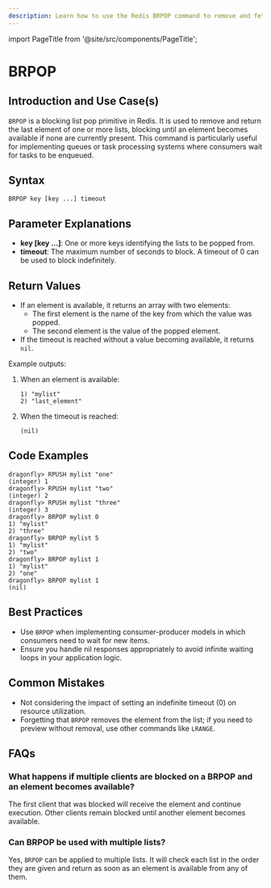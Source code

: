 ```yaml
---
description: Learn how to use the Redis BRPOP command to remove and fetch the last element from list.
---
```


import PageTitle from '@site/src/components/PageTitle';

# BRPOP

<PageTitle title="Redis BRPOP Explained (Better Than Official Docs)" />

## Introduction and Use Case(s)

`BRPOP` is a blocking list pop primitive in Redis. It is used to remove and return the last element of one or more lists, blocking until an element becomes available if none are currently present. This command is particularly useful for implementing queues or task processing systems where consumers wait for tasks to be enqueued.

## Syntax

```plaintext
BRPOP key [key ...] timeout
```

## Parameter Explanations

- **key [key ...]**: One or more keys identifying the lists to be popped from.
- **timeout**: The maximum number of seconds to block. A timeout of 0 can be used to block indefinitely.

## Return Values

- If an element is available, it returns an array with two elements:
  - The first element is the name of the key from which the value was popped.
  - The second element is the value of the popped element.
- If the timeout is reached without a value becoming available, it returns `nil`.

Example outputs:

1. When an element is available:

   ```plaintext
   1) "mylist"
   2) "last_element"
   ```

2. When the timeout is reached:
   ```plaintext
   (nil)
   ```

## Code Examples

```cli
dragonfly> RPUSH mylist "one"
(integer) 1
dragonfly> RPUSH mylist "two"
(integer) 2
dragonfly> RPUSH mylist "three"
(integer) 3
dragonfly> BRPOP mylist 0
1) "mylist"
2) "three"
dragonfly> BRPOP mylist 5
1) "mylist"
2) "two"
dragonfly> BRPOP mylist 1
1) "mylist"
2) "one"
dragonfly> BRPOP mylist 1
(nil)
```

## Best Practices

- Use `BRPOP` when implementing consumer-producer models in which consumers need to wait for new items.
- Ensure you handle nil responses appropriately to avoid infinite waiting loops in your application logic.

## Common Mistakes

- Not considering the impact of setting an indefinite timeout (0) on resource utilization.
- Forgetting that `BRPOP` removes the element from the list; if you need to preview without removal, use other commands like `LRANGE`.

## FAQs

### What happens if multiple clients are blocked on a BRPOP and an element becomes available?

The first client that was blocked will receive the element and continue execution. Other clients remain blocked until another element becomes available.

### Can BRPOP be used with multiple lists?

Yes, `BRPOP` can be applied to multiple lists. It will check each list in the order they are given and return as soon as an element is available from any of them.
